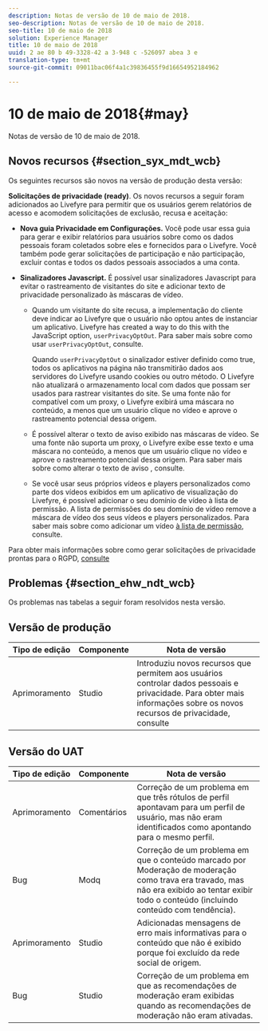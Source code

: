 ```yaml
---
description: Notas de versão de 10 de maio de 2018.
seo-description: Notas de versão de 10 de maio de 2018.
seo-title: 10 de maio de 2018
solution: Experience Manager
title: 10 de maio de 2018
uuid: 2 ae 80 b 49-3328-42 a 3-948 c -526097 abea 3 e
translation-type: tm+mt
source-git-commit: 09011bac06f4a1c39836455f9d16654952184962

---
```



# 10 de maio de 2018{#may}

Notas de versão de 10 de maio de 2018.

## Novos recursos {#section_syx_mdt_wcb}

Os seguintes recursos são novos na versão de produção desta versão:

**Solicitações de privacidade (ready)**. Os novos recursos a seguir foram adicionados ao Livefyre para permitir que os usuários gerem relatórios de acesso e acomodem solicitações de exclusão, recusa e aceitação:

* **Nova guia Privacidade em Configurações.** Você pode usar essa guia para gerar e exibir relatórios para usuários sobre como os dados pessoais foram coletados sobre eles e fornecidos para o Livefyre. Você também pode gerar solicitações de participação e não participação, excluir contas e todos os dados pessoais associados a uma conta.
* **Sinalizadores Javascript.** É possível usar sinalizadores Javascript para evitar o rastreamento de visitantes do site e adicionar texto de privacidade personalizado às máscaras de vídeo.

   * Quando um visitante do site recusa, a implementação do cliente deve indicar ao Livefyre que o usuário não optou antes de instanciar um aplicativo. Livefyre has created a way to do this with the JavaScript option, `userPrivacyOptOut`. Para saber mais sobre como usar `userPrivacyOptOut`, [](/help/using/c-settings-other/c-gdpr-compliance/c-gdpr-compliance.md#section_nmz_q3n_3db)consulte.

      Quando `userPrivacyOptOut` o sinalizador estiver definido como true, todos os aplicativos na página não transmitirão dados aos servidores do Livefyre usando cookies ou outro método. O Livefyre não atualizará o armazenamento local com dados que possam ser usados para rastrear visitantes do site. Se uma fonte não for compatível com um proxy, o Livefyre exibirá uma máscara no conteúdo, a menos que um usuário clique no vídeo e aprove o rastreamento potencial dessa origem.

   * É possível alterar o texto de aviso exibido nas máscaras de vídeo. Se uma fonte não suporta um proxy, o Livefyre exibe esse texto e uma máscara no conteúdo, a menos que um usuário clique no vídeo e aprove o rastreamento potencial dessa origem. Para saber mais sobre como alterar o texto de aviso [](/help/using/c-settings-other/c-gdpr-compliance/c-gdpr-compliance.md#section_pb5_mnp_ldb), consulte.
   * Se você usar seus próprios vídeos e players personalizados como parte dos vídeos exibidos em um aplicativo de visualização do Livefyre, é possível adicionar o seu domínio de vídeo à lista de permissão. A lista de permissões do seu domínio de vídeo remove a máscara de vídeo dos seus vídeos e players personalizados. Para saber mais sobre como adicionar um vídeo [à lista de permissão](/help/using/c-settings-other/c-gdpr-compliance/c-gdpr-compliance.md#section_bzp_pnp_ldb), consulte.

Para obter mais informações sobre como gerar solicitações de privacidade prontas para o RGPD, [consulte](/help/using/c-settings-other/c-gdpr-compliance/c-gdpr-compliance.md#concept_q1l_r5s_rcb)

## Problemas {#section_ehw_ndt_wcb}

Os problemas nas tabelas a seguir foram resolvidos nesta versão.

## Versão de produção

| **Tipo de edição** | **Componente** | **Nota de versão** |
|---|---|---|
| Aprimoramento | Studio | Introduziu novos recursos que permitem aos usuários controlar dados pessoais e privacidade. Para obter mais informações sobre os novos recursos de privacidade, consulte [](#c_rn/section_syx_mdt_wcb) |

## Versão do UAT

| **Tipo de edição** | **Componente** | **Nota de versão** |
|---|---|---|
| Aprimoramento | Comentários | Correção de um problema em que três rótulos de perfil apontavam para um perfil de usuário, mas não eram identificados como apontando para o mesmo perfil. |
| Bug | Modq | Correção de um problema em que o conteúdo marcado por Moderação de moderação como trava era travado, mas não era exibido ao tentar exibir todo o conteúdo (incluindo conteúdo com tendência). |
| Aprimoramento | Studio | Adicionadas mensagens de erro mais informativas para o conteúdo que não é exibido porque foi excluído da rede social de origem. |
| Bug | Studio | Correção de um problema em que as recomendações de moderação eram exibidas quando as recomendações de moderação não eram ativadas. |

